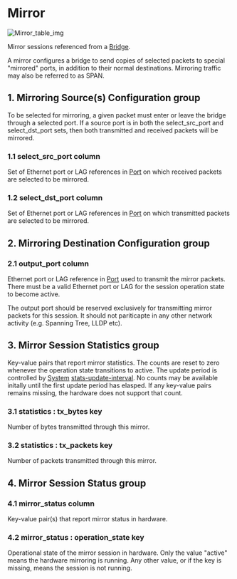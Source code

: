 # Mirror

![Mirror_table_img](http://www.plantuml.com/plantuml/img/0UK06lz0StHXSdHrRMmAT6zdPNHePN8WUmfZR65pSo12ScbaPsKAOsnXStCWK6zoT0fZR65pSo1DQN9oRt8AVGfDQN9oRt8WF2rrBI12ScbaPsKAJMboSczo82vaBZuWK6zoT0feQMHb86DfScDiPGfeQMHb86rbRM9bSdCAR6LdPMva879fPsXq2cDlRdHfRdLlSo1iQMvb82qWF68-StHoRsvdF2zYFY1oPMPbScLkOsKAP6zqT6La86nfRcKWBI0yQJvtPM5hF2zfFY1oPMPbScLkOsKAPMvaR6LdPMva2a1bRcHrRMmA)

Mirror sessions referenced from a [Bridge](bridge.html).

A mirror configures a bridge to send copies of selected packets to special
"mirrored" ports, in addition to their normal destinations. Mirroring traffic
may also be referred to as SPAN.

## 1. Mirroring Source(s) Configuration group

To be selected for mirroring, a given packet must enter or leave the bridge
through a selected port.  If a source port is in both the select_src_port and
select_dst_port sets, then both transmitted and received packets will be
mirrored.

### 1.1 select_src_port column

Set of Ethernet port or LAG references in [Port](port.html) on which received packets
are selected to be mirrored.

### 1.2 select_dst_port column

Set of Ethernet port or LAG references in [Port](port.html) on which transmitted
packets are selected to be mirrored.

## 2. Mirroring Destination Configuration group

### 2.1 output_port column

Ethernet port or LAG reference in [Port](port.html) used to transmit the mirror
packets.  There must be a valid Ethernet port or LAG for the session operation
state to become active.

The output port should be reserved exclusively for transmitting mirror packets
for this session.  It should not pariticapte in any other network activity (e.g.
Spanning Tree, LLDP etc).

## 3. Mirror Session Statistics group

Key-value pairs that report mirror statistics.  The counts are reset to zero
whenever the operation state transitions to active. The update period is
controlled by [System](system.html) [stats-update-interval](system.html#other-config-stats-update-interval-key).
No counts may be available initally until the first
update period has elasped.  If any key-value pairs remains missing, the hardware
does not support that count.

### 3.1 statistics : tx_bytes key

Number of bytes transmitted through this mirror.

### 3.2 statistics : tx_packets key

Number of packets transmitted through this mirror.

## 4. Mirror Session Status group

### 4.1 mirror_status column

Key-value pair(s) that report mirror status in hardware.

### 4.2 mirror_status : operation_state key

Operational state of the mirror session in hardware. Only the value "active"
means the hardware mirroring is running. Any other value, or if the key is
missing, means the session is not running.

